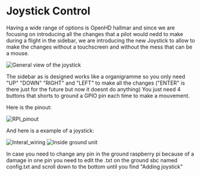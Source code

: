# Joystick Control

Having a wide range of options is OpenHD hallmar and since we are focusing on introducing all the changes that a pilot would nedd to make during a flight in the sidebar, we are introducing the new Joystick to allow to make the changes without a touchscreen and without the mess that can be a mouse.

![General view of the joystick](/img/assets/General_photo.jpg)

The sidebar as is designed works like a organigramme so you only need "UP" "DOWN" "RIGHT" and "LEFT" to make all the changes ("ENTER" is there just for the future but now it doesnt do anything)
You just need 4 buttons that shorts to ground a GPIO pin each time to make a mouvement.

Here is the pinout:

![RPI_pinout](/img/assets/RPI_pinout.jpg)


And here is a example of a joystick:

![Interal_wiring](/img/assets/Internal_wiring.jpg)
![Inside ground unit](/img/assets/photo_2025-03-06_18-26-45.jpg)

In case you need to change any pin in the ground raspberry pi because of a damage in one pin you need to edit the .txt on the ground sbc named config.txt and scroll down to the bottom until you find "Adding joystick"